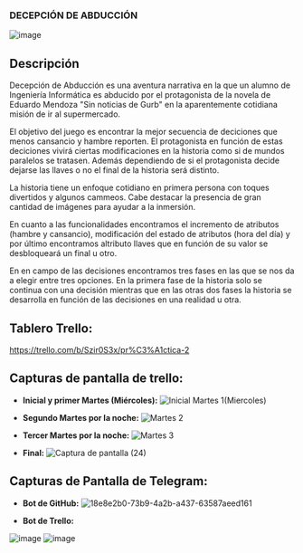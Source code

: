 ### DECEPCIÓN DE ABDUCCIÓN

![image](https://user-images.githubusercontent.com/78794703/111201630-3d63ce00-85c3-11eb-98d3-5c30c4cba05f.png)


## Descripción
Decepción de Abducción es una aventura narrativa en la que un alumno de Ingeniería Informática 
es abducido por el protagonista de la novela de Eduardo Mendoza "Sin noticias de Gurb" en la 
aparentemente cotidiana misión de ir al supermercado. 

El objetivo del juego es encontrar la mejor secuencia de deciciones que menos cansancio y hambre reporten.
El protagonista en función de estas deciciones vivirá ciertas modificaciones en la historia como si de mundos paralelos se tratasen. Además 
dependiendo de si el protagonista decide dejarse las llaves o no el final de la historia será distinto.

La historia tiene un enfoque cotidiano en primera persona con toques divertidos y algunos cammeos. Cabe destacar la presencia de gran cantidad 
de imágenes para ayudar a la inmersión.

En cuanto a las funcionalidades encontramos el incremento de atributos (hambre y cansancio), modificación del
estado de atributos (hora del día) y por último encontramos altributo llaves que en función de su valor se desbloqueará un
final u otro.

En en campo de las decisiones encontramos tres fases en las que se nos da a elegir entre tres opciones. En la primera fase de la historia 
solo se continua con una decisión mientras que en las otras dos fases la historia se desarrolla en función de las decisiones en una realidad u otra.

## Tablero Trello:
https://trello.com/b/Szir0S3x/pr%C3%A1ctica-2

## Capturas de pantalla de trello:

- **Inicial y primer Martes (Miércoles):**
![Inicial Martes 1(Miercoles)](https://user-images.githubusercontent.com/78794703/111200139-b3ffcc00-85c1-11eb-9e3b-21ee978a1e5b.png)
- **Segundo Martes por la noche:**
![Martes 2](https://user-images.githubusercontent.com/78794703/111200219-cb3eb980-85c1-11eb-8027-ea92e21cf4a9.png)

- **Tercer Martes por la noche:**
![Martes 3](https://user-images.githubusercontent.com/78794703/111200241-ced24080-85c1-11eb-8fc3-9970ca795396.png)

- **Final:**
![Captura de pantalla (24)](https://user-images.githubusercontent.com/78794703/111200965-9121e780-85c2-11eb-84d8-447103427902.png)


## Capturas de Pantalla de Telegram:

- **Bot de GitHub:**
![18e8e2b0-73b9-4a2b-a437-63587aeed161](https://user-images.githubusercontent.com/78794703/111200090-a5b1b000-85c1-11eb-8851-29c563fb9669.jpg)


- **Bot de Trello:**

![image](https://user-images.githubusercontent.com/78794703/111202713-7a7c9000-85c4-11eb-9b36-57b6aa77fe33.png)
![image](https://user-images.githubusercontent.com/78794703/111201322-efe76100-85c2-11eb-8341-363ea290d003.png)




